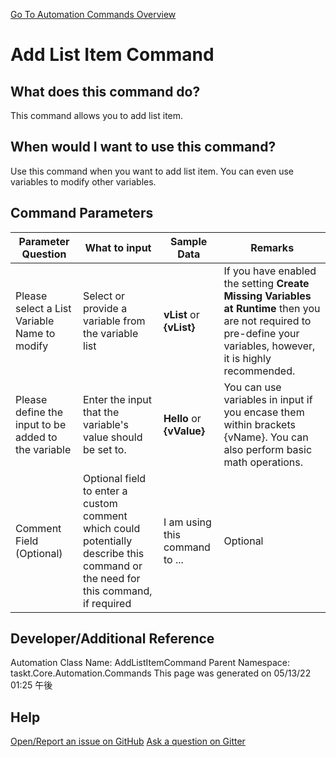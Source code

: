 <!--TITLE: Add List Item Command -->
<!-- SUBTITLE: a command in the List Commands group. -->
[Go To Automation Commands Overview](/automation-commands.md)


# Add List Item Command


## What does this command do?
This command allows you to add list item.


## When would I want to use this command?
Use this command when you want to add list item.  You can even use variables to modify other variables.


## Command Parameters
| Parameter Question   	| What to input  	|  Sample Data 	| Remarks  	|
| ---                    | ---               | ---           | ---       |
|Please select a List Variable Name to modify|Select or provide a variable from the variable list|**vList** or **{vList}**|If you have enabled the setting **Create Missing Variables at Runtime** then you are not required to pre-define your variables, however, it is highly recommended.|
|Please define the input to be added to the variable|Enter the input that the variable's value should be set to.|**Hello** or **{vValue}**|You can use variables in input if you encase them within brackets {vName}.  You can also perform basic math operations.|
|Comment Field (Optional)|Optional field to enter a custom comment which could potentially describe this command or the need for this command, if required|I am using this command to ...|Optional|








## Developer/Additional Reference
Automation Class Name: AddListItemCommand
Parent Namespace: taskt.Core.Automation.Commands
This page was generated on 05/13/22 01:25 午後


## Help
[Open/Report an issue on GitHub](https://github.com/saucepleez/taskt/issues/new)
[Ask a question on Gitter](https://gitter.im/taskt-rpa/Lobby)
